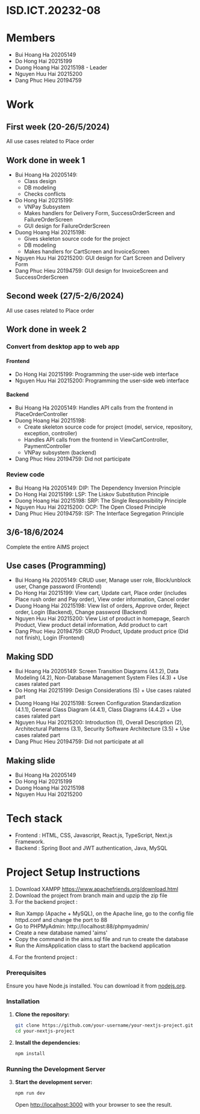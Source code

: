 # ISD.ICT.20232-08

# Members
- Bui Hoang Ha 20205149
- Do Hong Hai 20215199
- Duong Hoang Hai 20215198 - Leader
- Nguyen Huu Hai 20215200
- Dang Phuc Hieu 20194759

# Work

## First week (20-26/5/2024)
All use cases related to Place order

## Work done in week 1
- Bui Hoang Ha 20205149:
  + Class design
  + DB modeling
  + Checks conflicts
- Do Hong Hai 20215199:
  + VNPay Subsystem
  + Makes handlers for Delivery Form, SuccessOrderScreen and FailureOrderScreen
  + GUI design for FailureOrderScreen
- Duong Hoang Hai 20215198:
  + Gives skeleton source code for the project
  + DB modeling
  + Makes handlers for CartScreen and InvoiceScreen
- Nguyen Huu Hai 20215200: GUI design for Cart Screen and Delivery Form
- Dang Phuc Hieu 20194759: GUI design for InvoiceScreen and SuccessOrderScreen

## Second week (27/5-2/6/2024)
All use cases related to Place order

## Work done in week 2
### Convert from desktop app to web app
#### Frontend
- Do Hong Hai 20215199: Programming the user-side web interface
- Nguyen Huu Hai 20215200: Programming the user-side web interface
#### Backend
- Bui Hoang Ha 20205149: Handles API calls from the frontend in PlaceOrderController
- Duong Hoang Hai 20215198:
  + Create skeleton source code for project (model, service, repository, exception, controller)
  + Handles API calls from the frontend in ViewCartController, PaymentController
  + VNPay subsystem (backend)
- Dang Phuc Hieu 20194759: Did not participate
### Review code
- Bui Hoang Ha 20205149: DIP: The Dependency Inversion Principle
- Do Hong Hai 20215199: LSP: The Liskov Substitution Principle
- Duong Hoang Hai 20215198: SRP: The Single Responsibility Principle
- Nguyen Huu Hai 20215200: OCP: The Open Closed Principle
- Dang Phuc Hieu 20194759: ISP: The Interface Segregation Principle

## 3/6-18/6/2024
Complete the entire AIMS project
## Use cases (Programming)
- Bui Hoang Ha 20205149: CRUD user, Manage user role, Block/unblock user, Change password (Frontend)
- Do Hong Hai 20215199: View cart, Update cart, Place order (includes Place rush order and Pay order), View order information, Cancel order
- Duong Hoang Hai 20215198: View list of orders, Approve order, Reject order, Login (Backend), Change password (Backend)
- Nguyen Huu Hai 20215200: View List of product in homepage, Search Product, View product detail information, Add product to cart
- Dang Phuc Hieu 20194759: CRUD Product, Update product price (Did not finish), Login (Frontend)
## Making SDD
- Bui Hoang Ha 20205149: Screen Transition Diagrams (4.1.2), Data Modeling (4.2), Non-Database Management System Files (4.3) + Use cases ralated part
- Do Hong Hai 20215199: Design Considerations (5) + Use cases ralated part
- Duong Hoang Hai 20215198: Screen Configuration Standardization (4.1.1), General Class Diagram (4.4.1), Class Diagrams (4.4.2) + Use cases ralated part
- Nguyen Huu Hai 20215200: Introduction (1), Overall Description (2), Architectural Patterns (3.1), Security Software Architecture (3.5) + Use cases ralated part
- Dang Phuc Hieu 20194759: Did not participate at all
## Making slide
- Bui Hoang Ha 20205149 
- Do Hong Hai 20215199
- Duong Hoang Hai 20215198
- Nguyen Huu Hai 20215200
# Tech stack
- Frontend : HTML, CSS, Javascript, React.js, TypeScript, Next.js Framework.
- Backend :  Spring Boot and JWT authentication, Java, MySQL

# Project Setup Instructions
1. Download XAMPP https://www.apachefriends.org/download.html
2. Download the project from branch main and upzip the zip file
3. For the backend project :
- Run Xampp (Apache + MySQL), on the Apache line, go to the config file httpd.conf and change the port to 88
- Go to PHPMyAdmin: http://localhost:88/phpmyadmin/
- Create a new database named 'aims'
- Copy the command in the aims.sql file and run to create the database
- Run the AimsApplication class to start the backend application
4. For the frontend project :

### Prerequisites

Ensure you have Node.js installed. You can download it from [nodejs.org](https://nodejs.org/).

### Installation

1. **Clone the repository:**

    ```bash
    git clone https://github.com/your-username/your-nextjs-project.git
    cd your-nextjs-project
    ```

2. **Install the dependencies:**

    ```bash
    npm install
    ```

### Running the Development Server

3. **Start the development server:**

    ```bash
    npm run dev
    ```

    Open [http://localhost:3000](http://localhost:3000) with your browser to see the result.
